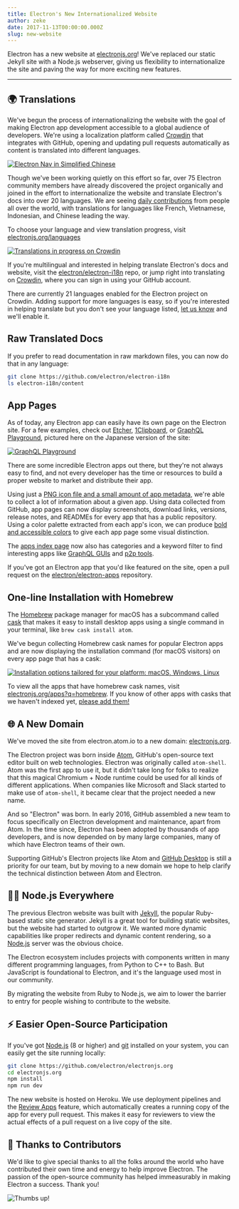 ```yaml
---
title: Electron's New Internationalized Website
author: zeke
date: 2017-11-13T00:00:00.000Z
slug: new-website
---
```

Electron has a new website at [electronjs.org]! We've replaced
our static Jekyll site with a Node.js webserver, giving us flexibility to
internationalize the site and paving the way for more exciting new features.

---

## 🌍 Translations

We've begun the process of internationalizing the website with the
goal of making Electron app development accessible to a global audience of
developers. We're using a localization platform called [Crowdin] that integrates
with GitHub, opening and updating pull requests automatically as content is translated into different languages.

[![Electron Nav in Simplified Chinese](https://user-images.githubusercontent.com/2289/32803530-a35ff774-c938-11e7-9b98-5c0cfb679d84.png)](https://electronjs.org/languages)

Though we've been working quietly on this effort so far,
over 75 Electron community members have already discovered the project
organically and joined in the effort to internationalize the website and
translate Electron's docs into over 20 languages. We are seeing [daily
contributions](https://github.com/electron/electron-i18n/pulls?utf8=%E2%9C%93&q=is%3Apr%20author%3Aglotbot%20) from people all over the world, with translations for
languages like French, Vietnamese, Indonesian, and Chinese leading the way.

To choose your language and view translation progress, visit [electronjs.org/languages](https://electronjs.org/languages)

[![Translations in progress on Crowdin](https://user-images.githubusercontent.com/2289/32754734-e8e43c04-c886-11e7-9f34-f2da2bb4357b.png)](https://electronjs.org/languages)

If you're multilingual and interested in helping translate Electron's docs
and website, visit the [electron/electron-i18n] repo, or jump right into
translating on [Crowdin], where you can sign in using your GitHub account.

There are currently 21 languages enabled for the Electron project on Crowdin.
Adding support for more languages is easy, so if you're interested in
helping translate but you don't see your language listed,
[let us know](https://github.com/electron/electronjs.org/issues/new) and
we'll enable it.

## Raw Translated Docs

If you prefer to read documentation in raw markdown files, you
can now do that in any language:

```sh
git clone https://github.com/electron/electron-i18n
ls electron-i18n/content
```

## App Pages

As of today, any Electron app can easily have its own page on the Electron
site. For a few examples, check out
[Etcher](https://electronjs.org/apps/etcher),
[1Clipboard](https://electronjs.org/apps/1clipboard), or
[GraphQL Playground](https://electronjs.org/apps/graphql-playground), pictured
here on the Japanese version of the site:

[![GraphQL Playground](https://user-images.githubusercontent.com/2289/32871096-f5043292-ca33-11e7-8d03-a6a157aa183d.png)](https://electronjs.org/apps/graphql-playground)

There are some incredible Electron apps out there, but they're not always easy
to find, and not every developer has the time or resources to build a proper
website to market and distribute their app.

Using just a
[PNG icon file and a small amount of app metadata](https://github.com/electron/electron-apps/blob/master/contributing.md),
we're able to collect a lot of information about a given app.
Using data collected from GitHub, app pages can now display screenshots,
download links, versions, release notes, and READMEs for every app that
has a public repository. Using a color palette extracted from each app's icon,
we can produce [bold and accessible colors](https://github.com/zeke/pick-a-good-color)
to give each app page some visual distinction.

The [apps index page](https://electronjs.org/apps) now also has categories
and a keyword filter to find interesting apps like [GraphQL GUIs](https://electronjs.org/apps?q=graphql)
and [p2p tools](https://electronjs.org/apps?q=graphql).

If you've got an Electron app that you'd like featured on the site, open a
pull request on the [electron/electron-apps] repository.

## One-line Installation with Homebrew

The [Homebrew] package manager for macOS has a subcommand called [cask]
that makes it easy to install desktop apps using a single command in your
terminal, like `brew cask install atom`.

We've begun collecting Homebrew cask names for popular Electron apps and are now
displaying the installation command (for macOS visitors) on every app page
that has a cask:

[![Installation options tailored for your platform: macOS, Windows, Linux](https://user-images.githubusercontent.com/2289/32871246-c5ef6f2a-ca34-11e7-8eb4-3a5b93b91007.png)](https://electronjs.org/apps/dat)

To view all the apps that have homebrew cask names, visit
[electronjs.org/apps?q=homebrew](https://electronjs.org/apps?q=homebrew). If
you know of other apps with casks that we haven't indexed yet,
[please add them!](https://github.com/electron/electron-apps/blob/master/contributing.md)

## 🌐 A New Domain

We've moved the site from electron.atom.io to a new domain: [electronjs.org].

The Electron project was born inside [Atom], GitHub's open-source text editor
built on web technologies. Electron was originally called `atom-shell`. Atom
was the first app to use it, but it didn't take long for folks to realize that
this magical Chromium + Node runtime could be used for all kinds of different
applications. When companies like Microsoft and Slack started to make use of
`atom-shell`, it became clear that the project needed a new name.

And so "Electron" was born. In early 2016, GitHub assembled a new team to focus
specifically on Electron development and maintenance, apart from Atom. In the
time since, Electron has been adopted by thousands of app developers, and is now
depended on by many large companies, many of which have Electron teams of
their own.

Supporting GitHub's Electron projects like Atom and [GitHub Desktop] is still a
priority for our team, but by moving to a new domain we hope to help clarify
the technical distinction between Atom and Electron.

## 🐢🚀 Node.js Everywhere

The previous Electron website was built with [Jekyll], the popular Ruby-based
static site generator. Jekyll is a great tool for building static websites, but
the website had started to outgrow it. We wanted more dynamic capabilities like proper redirects and dynamic content rendering, so a [Node.js] server was the obvious choice.

The Electron ecosystem includes projects with components written in many
different programming languages, from Python to C++ to Bash. But JavaScript is foundational to Electron, and it's the language used most in our community.

By migrating the website from Ruby to Node.js, we aim to lower the barrier to
entry for people wishing to contribute to the website.

## ⚡️ Easier Open-Source Participation

If you've got [Node.js] (8 or higher) and
[git](https://git-scm.org) installed on your system, you can easily get the
site running locally:

```sh
git clone https://github.com/electron/electronjs.org
cd electronjs.org
npm install
npm run dev
```

The new website is hosted on Heroku. We use deployment pipelines and the
[Review Apps](https://devcenter.heroku.com/articles/github-integration-review-apps)
feature, which automatically creates a running copy of the app for every pull
request. This makes it easy for reviewers to view the actual effects of a
pull request on a live copy of the site.

## 🙏 Thanks to Contributors

We'd like to give special thanks to all the folks around the world who have
contributed their own time and energy to help improve Electron. The passion of
the open-source community has helped immeasurably in making Electron a success.
Thank you!

![Thumbs up!](https://user-images.githubusercontent.com/2289/32871386-92eaa4ea-ca35-11e7-9511-a746c7fbf2c4.png)

[Atom]: https://atom.io
[cask]: https://caskroom.github.io
[crowdin.com/project/electron]: https://crowdin.com/project/electron
[Crowdin]: https://crowdin.com/project/electron
[electron/electron-apps]: https://github.com/electron/electron-apps
[electron/electron-i18n]: https://github.com/electron/electron-i18n#readme
[electronjs.org]: https://electronjs.org
[GitHub Desktop]: https://desktop.github.com
[Homebrew]: https://brew.sh
[Jekyll]: https://jekyllrb.com
[Node.js]: https://nodejs.org
